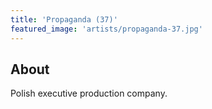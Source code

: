 ```yaml
---
title: 'Propaganda (37)'
featured_image: 'artists/propaganda-37.jpg'
---
```


## About

Polish executive production company.
